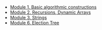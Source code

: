 * [Module 1. Basic algorithmic constructions](https://github.com/eglogger/NSU/tree/main/course1/flyproof-skillspace/module1)
* [Module 2. Recursions, Dynamic Arrays](https://github.com/eglogger/NSU/tree/main/course1/flyproof-skillspace/module2)
* [Module 3. Strings](https://github.com/eglogger/NSU/tree/main/course1/flyproof-skillspace/module3)
* [Module 6. Election Tree](https://github.com/eglogger/NSU/tree/main/course1/flyproof-skillspace/module6)
